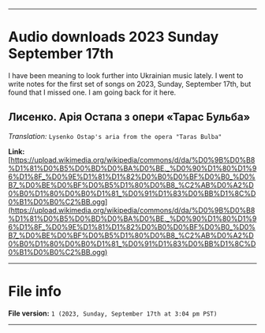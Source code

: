 
***

# Audio downloads 2023 Sunday September 17th

I have been meaning to look further into Ukrainian music lately. I went to write notes for the first set of songs on 2023, Sunday, September 17th, but found that I missed one. I am going back for it here.

## Лисенко. Арія Остапа з опери «Тарас Бульба»

_Translation:_ `Lysenko Ostap's aria from the opera "Taras Bulba"`

**Link:** [https://upload.wikimedia.org/wikipedia/commons/d/da/%D0%9B%D0%B8%D1%81%D0%B5%D0%BD%D0%BA%D0%BE._%D0%90%D1%80%D1%96%D1%8F_%D0%9E%D1%81%D1%82%D0%B0%D0%BF%D0%B0_%D0%B7_%D0%BE%D0%BF%D0%B5%D1%80%D0%B8_%C2%AB%D0%A2%D0%B0%D1%80%D0%B0%D1%81_%D0%91%D1%83%D0%BB%D1%8C%D0%B1%D0%B0%C2%BB.ogg](https://upload.wikimedia.org/wikipedia/commons/d/da/%D0%9B%D0%B8%D1%81%D0%B5%D0%BD%D0%BA%D0%BE._%D0%90%D1%80%D1%96%D1%8F_%D0%9E%D1%81%D1%82%D0%B0%D0%BF%D0%B0_%D0%B7_%D0%BE%D0%BF%D0%B5%D1%80%D0%B8_%C2%AB%D0%A2%D0%B0%D1%80%D0%B0%D1%81_%D0%91%D1%83%D0%BB%D1%8C%D0%B1%D0%B0%C2%BB.ogg)

***

# File info

**File version:** `1 (2023, Sunday, September 17th at 3:04 pm PST)`

***

